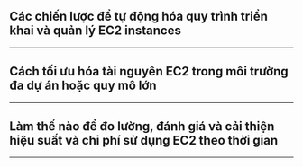 ## Các chiến lược để tự động hóa quy trình triển khai và quản lý EC2 instances

---

## Cách tối ưu hóa tài nguyên EC2 trong môi trường đa dự án hoặc quy mô lớn

---

## Làm thế nào để đo lường, đánh giá và cải thiện hiệu suất và chi phí sử dụng EC2 theo thời gian

---
